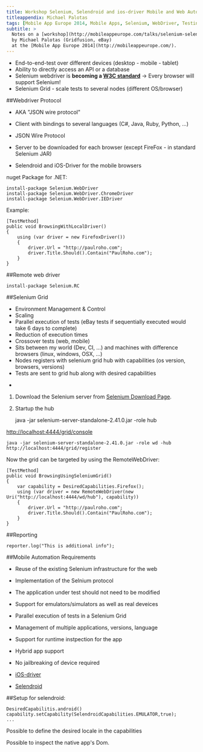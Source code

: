 ```yaml
---
title: Workshop Selenium, Selendroid and ios-driver Mobile and Web Automation Using One API and One Infrastructure
titleappendix: Michael Palotas
tags: [Mobile App Europe 2014, Mobile Apps, Selenium, WebDriver, Testing]
subtitle: > 
  Notes on a [workshop](http://mobileappeurope.com/talks/selenium-selendroid-and-ios-driver-mobile-and-web-automation-using-one-api-and-one-infrastructure/ "Workshop Selenium, Selendroid and ios-driver: Mobile and Web Automation Using One API and One Infrastructure")
  by Michael Palotas (Gridfusion, eBay)
  at the [Mobile App Europe 2014](http://mobileappeurope.com/).
---
```


* End-to-end-test over different devices (desktop - mobile - tablet)
* Ability to directly access an API or a database
* Selenium webdriver is **becoming a [W3C standard](http://www.w3.org/TR/webdriver)** -> Every browser will support Selenium!
* Selenium Grid - scale tests to several nodes (different OS/browser) 

##Webdriver Protocol
* AKA "JSON wire protocol"
* Client with bindings to several languages (C#, Java, Ruby, Python, ...)
* JSON Wire Protocol
* Server to be downloaded for each browser (except FireFox - in standard Selenium JAR)

* Selendroid and iOS-Driver for the mobile browsers

nuget Package for .NET:

    install-package Selenium.WebDriver
    install-package Selenium.WebDriver.ChromeDriver
    install-package Selenium.WebDriver.IEDriver

Example:

    [TestMethod]
    public void BrowsingWithLocalDriver()
    {
        using (var driver = new FirefoxDriver())
        {
            driver.Url = "http://paulroho.com";
            driver.Title.Should().Contain("PaulRoho.com");
        }
    }


##Remote web driver 

    install-package Selenium.RC

##Selenium Grid
* Environment Management & Control
* Scaling
* Parallel execution of tests (eBay tests if sequentially executed would take 6 days to complete)
* Reduction of execution times
* Crossover tests (web, mobile)
* Sits between my world (Dev, CI, ...) and machines with difference browsers (linux, windows, OSX, ...)
* Nodes registers with selenium grid hub with capabilities (os version, browsers, versions)
* Tests are sent to grid hub along with desired capabilities

-

1. Download the Selenium server from [Selenium Download Page](http://www.seleniumhq.org/download/).
2. Startup the hub

    java -jar selenium-server-standalone-2.41.0.jar -role hub

[http://localhost:4444/grid/console](http://localhost:4444/grid/console)

    java -jar selenium-server-standalone-2.41.0.jar -role wd -hub http://localhost:4444/grid/register

Now the grid can be targeted by using the RemoteWebDriver:

    [TestMethod]
    public void BrowsingUsingSeleniumGrid()
    {
        var capability = DesiredCapabilities.Firefox();
        using (var driver = new RemoteWebDriver(new Uri("http://localhost:4444/wd/hub"), capability))
        {
            driver.Url = "http://paulroho.com";
            driver.Title.Should().Contain("PaulRoho.com");
        }
    }


##Reporting

    reporter.log("This is additional info");

##Mobile Automation Requirements
* Reuse of the existing Selenium infrastructure for the web
* Implementation of the Selnium protocol
* The application under test should not need to be modified
* Support for emulators/simulators as well as real deveices
* Parallel execution of tests in a Selenium Grid
* Management of multiple applications, versions, language
* Support for runtime instpection for the app
* Hybrid app support
* No jailbreaking of device required

* [iOS-driver](http://ios-driver.github.io/ios-driver/)
* [Selendroid](http://selendroid.io/)

##Setup for selendroid:

    DesiredCapabilitis.android()
    capability.setCapability(SelendroidCapabilities.EMULATOR,true);
    ...

Possible to define the desired locale in the capabilities

Possible to inspect the native app's Dom.